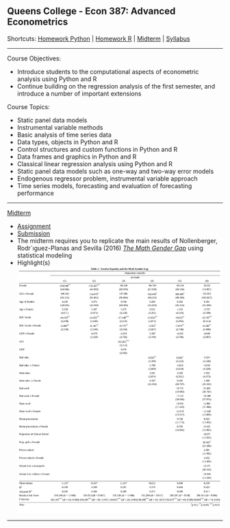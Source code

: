 ## Queens College - Econ 387: Advanced Econometrics 
Shortcuts:
[Homework Python](https://github.com/eng-jonathan/QC_ECON_387_AdvancedEconometrics/tree/master/homework_python) |
[Homework R](https://github.com/eng-jonathan/QC_ECON_387_AdvancedEconometrics/tree/master/homework_r) |
[Midterm](https://github.com/eng-jonathan/QC_ECON_387_AdvancedEconometrics/tree/master/midterm) |
[Syllabus](https://github.com/eng-jonathan/QC_ECON_387_AdvancedEconometrics/blob/master/syllabus/syllabus_econ387.pdf) 
___
Course Objectives:
* Introduce students to the computational aspects of econometric analysis using Python and R
* Continue building on the regression analysis of the first semester, and introduce a number of important extensions

Course Topics:
* Static panel data models
* Instrumental variable methods
* Basic analysis of time series data
* Data types, objects in Python and R
* Control structures and custom functions in Python and R
* Data frames and graphics in Python and R
* Classical linear regression analysis using Python and R
* Static panel data models such as one-way and two-way error models
* Endogenous regressor problem, instrumental variable approach
* Time series models, forecasting and evaluation of forecasting performance
___
[Midterm](https://github.com/eng-jonathan/QC_ECON_387_AdvancedEconometrics/tree/master/midterm)
* [Assignment](https://github.com/eng-jonathan/QC_ECON_387_AdvancedEconometrics/blob/master/midterm/midterm_prompt.pdf) 
* [Submission](https://github.com/eng-jonathan/QC_ECON_387_AdvancedEconometrics/blob/master/midterm/midterm.Rmd)
* The midterm requires you to replicate the main results of Nollenberger, Rodr´ıguez-Planas and Sevilla (2016) [*The Math Gender Gap*](https://github.com/eng-jonathan/QC_ECON_387_AdvancedEconometrics/blob/master/midterm/the_math_gender_gap.pdf) using statistical modeling
* Highlight(s)
![](images/midterm_multiregression_output.jpg)
___


